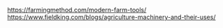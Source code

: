 https://farmingmethod.com/modern-farm-tools/
https://www.fieldking.com/blogs/agriculture-machinery-and-their-uses/
